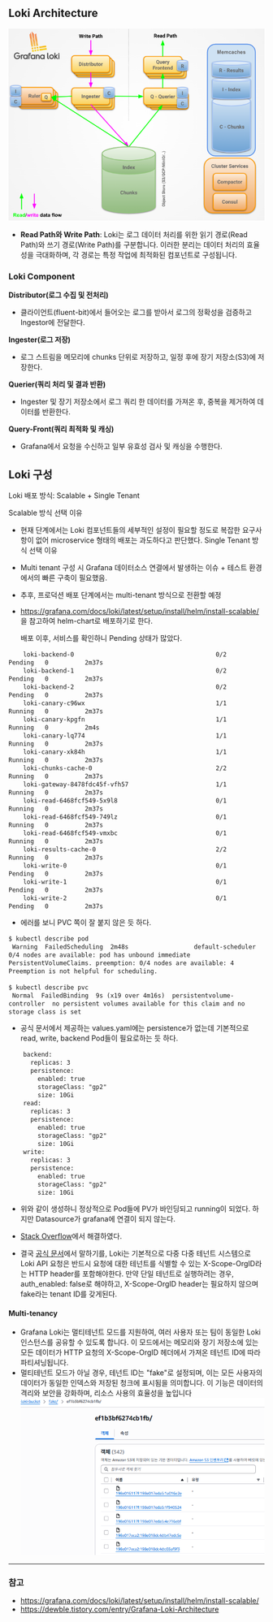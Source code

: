 ## Loki Architecture
![2-1](img/2-1.png)
* <b>Read Path와 Write Path</b>: Loki는 로그 데이터 처리를 위한 읽기 경로(Read Path)와 쓰기 경로(Write Path)를 구분합니다. 이러한 분리는 데이터 처리의 효율성을 극대화하며, 각 경로는 특정 작업에 최적화된 컴포넌트로 구성됩니다.

### Loki Component

<b>Distributor(로그 수집 및 전처리)</b>
* 클라이언트(fluent-bit)에서 들어오는 로그를 받아서 로그의 정확성을 검증하고 Ingestor에 전달한다.

<b>Ingester(로그 저장)</b>
* 로그 스트림을 메모리에 chunks 단위로 저장하고, 일정 후에 장기 저장소(S3)에 저장한다.

<b>Querier(쿼리 처리 및 결과 반환)</b>
* Ingester 및 장기 저장소에서 로그 쿼리 한 데이터를 가져온 후, 중복을 제거하여 데이터를 반환한다.

<b>Query-Front(쿼리 최적화 및 캐싱)</b>
* Grafana에서 요청을 수신하고 일부 유효성 검사 및 캐싱을 수행한다.


## Loki 구성

Loki 배포 방식: Scalable + Single Tenant

Scalable 방식 선택 이유
 * 현재 단계에서는 Loki 컴포넌트들의 세부적인 설정이 필요할 정도로 복잡한 요구사항이 없어 microservice 형태의 배포는 과도하다고 판단했다.
Single Tenant 방식 선택 이유
 * Multi tenant 구성 시 Grafana 데이터소스 연결에서 발생하는 이슈 + 테스트 환경에서의 빠른 구축이 필요했음.
 * 추후, 프로덕션 배포 단계에서는 multi-tenant 방식으로 전환할 예정

* https://grafana.com/docs/loki/latest/setup/install/helm/install-scalable/
  을 참고하여 helm-chart로 배포하기로 한다.

  배포 이후, 서비스를 확인하니 Pending 상태가 많았다.

```
	loki-backend-0                                       0/2     Pending   0          2m37s
	loki-backend-1                                       0/2     Pending   0          2m37s
	loki-backend-2                                       0/2     Pending   0          2m37s
	loki-canary-c96wx                                    1/1     Running   0          2m37s
	loki-canary-kpgfn                                    1/1     Running   0          2m4s
	loki-canary-lq774                                    1/1     Running   0          2m37s
	loki-canary-xk84h                                    1/1     Running   0          2m37s
	loki-chunks-cache-0                                  2/2     Running   0          2m37s
	loki-gateway-8478fdc45f-vfh57                        1/1     Running   0          2m37s
	loki-read-6468fcf549-5x9l8                           0/1     Running   0          2m37s
	loki-read-6468fcf549-749lz                           0/1     Running   0          2m37s
	loki-read-6468fcf549-vmxbc                           0/1     Running   0          2m37s
	loki-results-cache-0                                 2/2     Running   0          2m37s
	loki-write-0                                         0/1     Pending   0          2m37s
	loki-write-1                                         0/1     Pending   0          2m37s
	loki-write-2                                         0/1     Pending   0          2m37s
```

* 에러를 보니 PVC 쪽이 잘 붙지 않은 듯 하다.

```
$ kubectl describe pod
 Warning  FailedScheduling  2m48s                  default-scheduler  0/4 nodes are available: pod has unbound immediate PersistentVolumeClaims. preemption: 0/4 nodes are available: 4 Preemption is not helpful for scheduling.

$ kubectl describe pvc
 Normal  FailedBinding  9s (x19 over 4m16s)  persistentvolume-controller  no persistent volumes available for this claim and no storage class is set
```

* 공식 문서에서 제공하는 values.yaml에는 persistence가 없는데 
  기본적으로 read, write, backend Pod들이 필요로하는 듯 하다.

```
	backend:
	  replicas: 3
	  persistence:
		enabled: true
		storageClass: "gp2"
		size: 10Gi
	read:
	  replicas: 3
	  persistence:
		enabled: true
		storageClass: "gp2"
		size: 10Gi
	write:
	  replicas: 3
	  persistence:
		enabled: true
		storageClass: "gp2"
		size: 10Gi
```

* 위와 같이 생성하니 정상적으로 Pod들에 PV가 바인딩되고 running이 되었다.
  하지만 Datasource가 grafana에 연결이 되지 않는다.

* [Stack Overflow](https://stackoverflow.com/questions/73205562/unable-to-add-grafana-loki-datasource-in-kubernetes)에서 해결하였다.

* 결국 [공식 문서](https://grafana.com/docs/loki/latest/operations/multi-tenancy/#manage-tenant-isolation)에서 말하기를, Loki는 기본적으로 다중 다중 테넌트 시스템으로 Loki API 요청은 반드시 요청에 대한 테넌트를 식별할 수 있는 X-Scope-OrgID라는 HTTP header를 포함해야한다. 만약 단일 테넌트로 실행하려는 경우, auth_enabled: false로 해야하고, X-Scope-OrgID header는 필요하지 않으며 fake라는 tenant ID를 갖게된다.

#### Multi-tenancy
* Grafana Loki는 멀티테넌트 모드를 지원하여, 여러 사용자 또는 팀이 동일한 Loki 인스턴스를 공유할 수 있도록 합니다. 이 모드에서는 메모리와 장기 저장소에 있는 모든 데이터가 HTTP 요청의 X-Scope-OrgID 헤더에서 가져온 테넌트 ID에 따라 파티셔닝됩니다.
* 멀티테넌트 모드가 아닐 경우, 테넌트 ID는 "fake"로 설정되며, 이는 모든 사용자의 데이터가 동일한 인덱스와 저장된 청크에 표시됨을 의미합니다. 이 기능은 데이터의 격리와 보안을 강화하며, 리소스 사용의 효율성을 높입니다
![2-4](img/2-4.png)

---

### 참고

* https://grafana.com/docs/loki/latest/setup/install/helm/install-scalable/
* https://dewble.tistory.com/entry/Grafana-Loki-Architecture